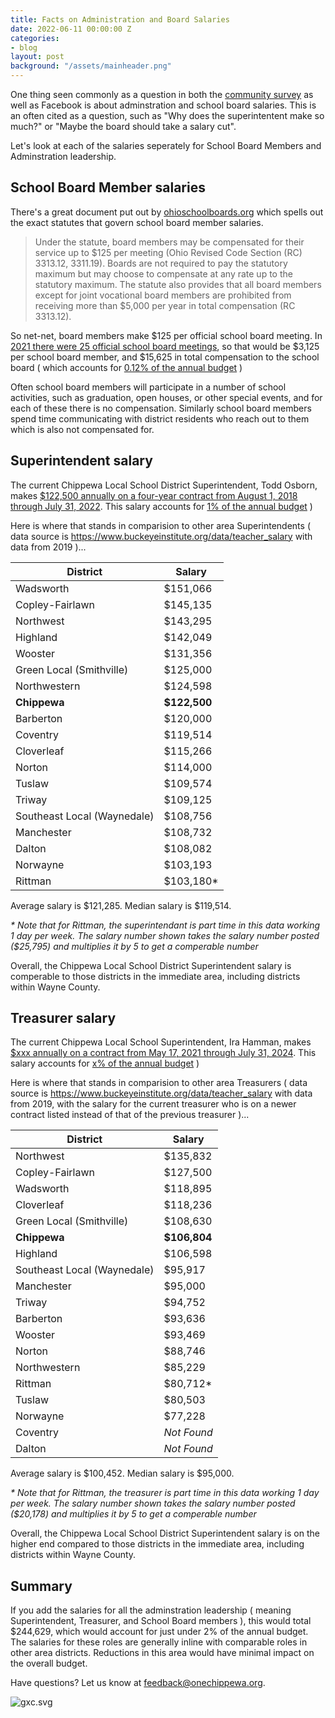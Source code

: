 ```yaml
---
title: Facts on Administration and Board Salaries
date: 2022-06-11 00:00:00 Z
categories:
- blog
layout: post
background: "/assets/mainheader.png"
---
```


One thing seen commonly as a question in both the [community survey](https://survey.onechippewa.org) as well as Facebook is about adminstration and school board salaries. This is an often cited as a question, such as "Why does the superintentent make so much?" or "Maybe the board should take a salary cut".

Let's look at each of the salaries seperately for School Board Members and Adminstration leadership.

## School Board Member salaries

There's a great document put out by [ohioschoolboards.org](https://www.ohioschoolboards.org/sites/default/files/OSBABoardCompensationFactSheet.pdf) which spells out the exact statutes that govern school board member salaries.

> Under the statute, board members may be compensated for their service up 
to $125 per meeting (Ohio Revised Code Section (RC) 3313.12, 3311.19). Boards 
are not required to pay the statutory maximum but may choose to compensate 
at any rate up to the statutory maximum. The statute also provides that all 
board members except for joint vocational board members are prohibited from 
receiving more than $5,000 per year in total compensation (RC 3313.12).

So net-net, board members make $125 per official school board meeting. In [2021 there were 25 official school board meetings](http://www.chippewa.k12.oh.us/district/board-meeting-agendas-audio), so that would be $3,125 per school board member, and $15,625 in total compensation to the school board ( which accounts for [0.12% of the annual budget](http://www.chippewa.k12.oh.us/district/content-page/treasurer) )

Often school board members will participate in a number of school activities, such as graduation, open houses, or other special events, and for each of these there is no compensation. Similarly school board members spend time communicating with district residents who reach out to them which is also not compensated for.

## Superintendent salary

The current Chippewa Local School District Superintendent, Todd Osborn, makes [$122,500 annually on a four-year contract from August 1, 2018 through July 31, 2022](http://www.chippewa.k12.oh.us/sites/chippewa.k12.oh.us/files/Chippewa%20BOE%20Regular%20Meeting%20-%207-9-18.pdf). This salary accounts for [1% of the annual budget](http://www.chippewa.k12.oh.us/district/content-page/treasurer) )

Here is where that stands in comparision to other area Superintendents ( data source is https://www.buckeyeinstitute.org/data/teacher_salary with data from 2019 )...

| District                 | Salary       |
|--------------------------|--------------|
| Wadsworth                | $151,066     |
| Copley-Fairlawn          | $145,135     |
| Northwest                | $143,295     |
| Highland                 | $142,049     |
| Wooster				   | $131,356     |
| Green Local (Smithville) | $125,000     |
| Northwestern             | $124,598     |
| **Chippewa**             | **$122,500** |
| Barberton                | $120,000     |
| Coventry                 | $119,514     |
| Cloverleaf               | $115,266     |
| Norton                   | $114,000     |
| Tuslaw                   | $109,574     |
| Triway                   | $109,125     |
| Southeast Local (Waynedale) | $108,756  |
| Manchester               | $108,732     |
| Dalton                   | $108,082     |
| Norwayne                 | $103,193     |
| Rittman                  | $103,180*    |

Average salary is $121,285. Median salary is $119,514.

_* Note that for Rittman, the superintendant is part time in this data working 1 day per week. The salary number shown takes the salary number posted ($25,795) and multiplies it by 5 to get a comperable number_

Overall, the Chippewa Local School District Superintendent salary is comperable to those districts in the immediate area, including districts within Wayne County. 

## Treasurer salary

The current Chippewa Local School Superintendent, Ira Hamman, makes [$xxx annually on a contract from May 17, 2021 through July 31, 2024](http://www.chippewa.k12.oh.us/sites/chippewa.k12.oh.us/files/BOE%20Regular%20Agenda%20-%204-12-21%20Meeting.pdf). This salary accounts for [x% of the annual budget](http://www.chippewa.k12.oh.us/district/content-page/treasurer) )

Here is where that stands in comparision to other area Treasurers ( data source is https://www.buckeyeinstitute.org/data/teacher_salary with data from 2019, with the salary for the current treasurer who is on a newer contract listed instead of that of the previous treasurer )...

| District                 | Salary       |
|--------------------------|--------------|
| Northwest                | $135,832     |
| Copley-Fairlawn          | $127,500     |
| Wadsworth                | $118,895     |
| Cloverleaf               | $118,236     |
| Green Local (Smithville) | $108,630     |
| **Chippewa**             | **$106,804** |
| Highland                 | $106,598     |
| Southeast Local (Waynedale) | $95,917   |
| Manchester               | $95,000      |
| Triway                   | $94,752      |
| Barberton                | $93,636      |
| Wooster				   | $93,469      |
| Norton                   | $88,746      |
| Northwestern             | $85,229      |
| Rittman                  | $80,712*     |
| Tuslaw                   | $80,503      |
| Norwayne                 | $77,228      |
| Coventry                 | _Not Found_  |
| Dalton                   | _Not Found_  |

Average salary is $100,452. Median salary is $95,000.

_* Note that for Rittman, the treasurer is part time in this data working 1 day per week. The salary number shown takes the salary number posted ($20,178) and multiplies it by 5 to get a comperable number_

Overall, the Chippewa Local School District Superintendent salary is on the higher end compared to those districts in the immediate area, including districts within Wayne County. 

## Summary

If you add the salaries for all the adminstration leadership ( meaning Superintendent, Treasurer, and School Board members ), this would total $244,629, which would account for just under 2% of the annual budget. The salaries for these roles are generally inline with comparable roles in other area districts. Reductions in this area would have minimal impact on the overall budget.

Have questions? Let us know at [feedback@onechippewa.org](mailto:feedback@onechippewa.org).

![gxc.svg]({{site.baseurl}}/media/gxc.svg)
